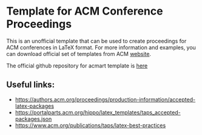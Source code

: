 # Template for ACM Conference Proceedings

This is an unofficial template that can be used to create proceedings for ACM conferences in LaTeX format.
For more information and examples, you can download official set of templates from ACM [website](http://www.acm.org/publications/proceedings-template).

The official github repository for acmart template is [here](https://github.com/borisveytsman/acmart/)

## Useful links:

- https://authors.acm.org/proceedings/production-information/accepted-latex-packages
- https://portalparts.acm.org/hippo/latex_templates/taps_accepted-packages.json
- https://www.acm.org/publications/taps/latex-best-practices
